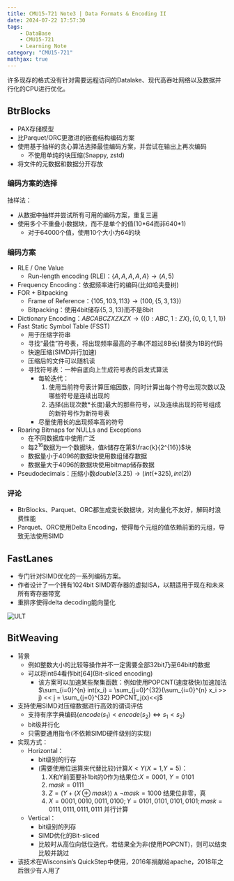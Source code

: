 ```yaml
---
title: CMU15-721 Note3 | Data Formats & Encoding II
date: 2024-07-22 17:57:30
tags: 
    - DataBase
    - CMU15-721
    - Learning Note
category: "CMU15-721"
mathjax: true
---
```

许多现存的格式没有针对需要远程访问的Datalake、现代高吞吐网络以及数据并行化的CPU进行优化。

## BtrBlocks

- PAX存储模型
- 比Parquet/ORC更激进的嵌套结构编码方案
- 使用基于抽样的贪心算法选择最佳编码方案，并尝试在输出上再次编码
  - 不使用单纯的块压缩(Snappy, zstd)
- 将文件的元数据和数据分开存放

### 编码方案的选择

抽样法：

- 从数据中抽样并尝试所有可用的编码方案，重复三遍
- 使用多个不重叠小数据块，而不是单个的值(10\*64而非640\*1)
  - 对于64000个值，使用10个大小为64的块

### 编码方案

- RLE / One Value
  - Run-length encoding (RLE)：$\{A, A, A, A, A\}\rightarrow (A, 5)$
- Frequency Encoding：依据频率进行的编码(比如哈夫曼树)
- FOR + Bitpacking
  - Frame of Reference：$\{105, 103, 113\}\rightarrow (100, \{5, 3, 13\})$
  - Bitpacking：使用4bit储存$\{5, 3, 13\}$而不是8bit
- Dictionary Encoding：$ABCABCZXZXZX\rightarrow (\{0:ABC,1:ZX\}, \{0,0,1,1,1\})$
- Fast Static Symbol Table (FSST)
  - 用于压缩字符串
  - 寻找“最佳”符号表，将出现频率最高的子串(不超过8B长)替换为1B的代码
  - 快速压缩(SIMD并行加速)
  - 压缩后的文件可以随机读
  - 寻找符号表：一种自底向上生成符号表的启发式算法
    - 每轮迭代：
        1. 使用当前符号表计算压缩因数，同时计算出每个符号出现次数以及哪些符号是连续出现的
        2. 选择(出现次数\*长度)最大的那些符号，以及连续出现的符号组成的新符号作为新符号表
    - 尽量使用长的出现频率高的符号
- Roaring Bitmaps for NULLs and Exceptions
  - 在不同数据库中使用广泛
  - 每$2^{16}$数据为一个数据块，值$k$储存在第$\frac{k}{2^{16}}$块
  - 数据量小于4096的数据块使用数组储存数据
  - 数据量大于4096的数据块使用bitmap储存数据
- Pseudodecimals：压缩小数$double(3.25)\rightarrow (int(+325), int(2))$

### 评论

- BtrBlocks、Parquet、ORC都生成变长数据块，对向量化不友好，解码时浪费性能
- Parquet、ORC使用Delta Encoding，使得每个元组的值依赖前面的元组，导致无法使用SIMD

## FastLanes

- 专门针对SIMD优化的一系列编码方案。
- 作者设计了一个拥有1024bit SIMD寄存器的虚拟ISA，以期适用于现在和未来所有寄存器带宽
- 重排序使得delta decoding能向量化

![ULT](ult.png)

## BitWeaving

- 背景
  - 例如整数大小的比较等操作并不一定需要全部32bit乃至64bit的数据
  - 可以将int64看作bit\[64\](Bit-sliced encoding)
    - 该方案可以加速某些聚集函数：例如使用POPCNT(速度极快)加速加法$\sum_{i=0}^{n} int(x_i) = \sum_{j=0}^{32}(\sum_{i=0}^{n} x_i >> j) << j = \sum_{j=0}^{32} POPCNT_j(x)<<j$
- 支持使用SIMD对压缩数据进行高效的谓词评估
  - 支持有序字典编码($encode(s_1)<encode(s_2) \Leftrightarrow s_1<s_2$)
  - bit级并行化
  - 只需要通用指令(不依赖SIMD硬件级别的实现)
- 实现方式：
  - Horizontal：
    - bit级别的行存
    - (需要使用位运算来代替比较)计算$X<Y$($X=1$,$Y=5$)：
      1. X和Y前面要补1bit的0作为结果位:$X=0001$, $Y=0101$
      2. $mask=0111$
      3. $Z=(Y+(X\oplus mask))\wedge \neg mask=1000$ 结果位非零，真
      4. $X=0001,0010,0011,0100; Y=0101,0101,0101,0101; mask=0111,0111,0111,0111$ 并行计算
  - Vertical：
    - bit级别的列存
    - SIMD优化的Bit-sliced
    - 比较时从高位向低位迭代，若结果全为非(使用POPCNT)，则可以结束比较并跳过
- 该技术在Wisconsin’s QuickStep中使用，2016年捐献给apache，2018年之后很少有人用了
